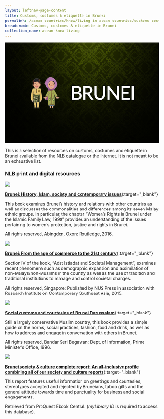 ```yaml
---
layout: leftnav-page-content
title: Customs, costumes & etiquette in Brunei
permalink: /asean-countries/know/living-in-asean-countries/customs-costumes-etiquette-in-brunei/
breadcrumb: Customs, costumes & etiquette in Brunei
collection_name: asean-know-living
---
```


<img src="/images/asean-living/Customs-Brunei.jpg" alt="Customs in Brunei banner" style="width:800px;" />

This is a selection of resources on customs, costumes and etiquette in Brunei available from the [NLB catalogue](http://catalogue.nlb.gov.sg/) or the Internet. It is not meant to be an exhaustive list.

### **NLB print and digital resources**

<img src="/images/book-covers/Brunei-History-Islam-society-and-contemporary-issues.jpg" style="width:180px;" />

[**Brunei: History, Islam, society and contemporary issues**](http://eservice.nlb.gov.sg/item_holding.aspx?bid=202389192){:target="_blank"}

This book examines Brunei’s history and relations with other countries as well as discusses the commonalities and differences among its seven Malay ethnic groups. In particular, the chapter “Women’s Rights in Brunei under the Islamic Family Law, 1999” provides an understanding of the issues pertaining to women’s protection, justice and rights in Brunei.

All rights reserved, Abingdon, Oxon: Routledge, 2016.

<img src="/images/book-covers/Brunei-From-the-age-of-commerce-to-the-21st-century.jpg" style="width:180px;" />

[**Brunei: From the age of commerce to the 21st century**](http://eservice.nlb.gov.sg/item_holding.aspx?bid=200953233){:target="_blank"}

Section IV of the book, “Adat Istiadat and Societal Management”, examines recent phenomena such as demographic expansion and assimilation of non-Malays/non-Muslims in the country as well as the use of tradition and traditional institutions to manage and control societal changes.

All rights reserved, Singapore: Published by NUS Press in association with Research Institute on Contemporary Southeast Asia, 2015.

<img src="/images/book-covers/Social-customs-and-courtesies-of-Brunei-Darussalam.jpg" style="width:180px;" />

[**Social customs and courtesies of Brunei Darussalam**](http://eservice.nlb.gov.sg/item_holding.aspx?bid=12442182){:target="_blank"}

Still a largely conservative Muslim country, this book provides a simple guide on the norms, social practices, fashion, food and drink, as well as how to address and engage in conversation with others in Brunei.

All rights reserved, Bandar Seri Begawan: Dept. of Information, Prime Minister’s Office, 1996.

<img src="/images/book-covers/Brunei-society-culture-complete-report-An-all-inclusive-profile-combining-all-of-our-society-and-culture-reports.png" style="width:180px;" />

[**Brunei society & culture complete report: An all-inclusive profile combining all of our society and culture reports**](http://eresources.nlb.gov.sg/Main/Browse?startsWith=P){:target="_blank"}

This report features useful information on greetings and courtesies, stereotypes accepted and rejected by Bruneians, taboo gifts and the general attitude towards time and punctuality for business and social engagements.

Retrieved from ProQuest Ebook Central. (*myLibrary ID* is required to access this database).